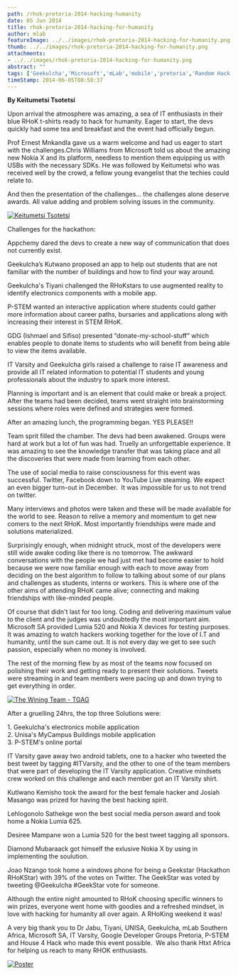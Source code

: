 ```yaml
---
path: /rhok-pretoria-2014-hacking-humanity
date: 05 Jun 2014
title: rhok-pretoria-2014-hacking-for-humanity
author: mlab
featureImage: ../../images/rhok-pretoria-2014-hacking-for-humanity.png
thumb: ../../images/rhok-pretoria-2014-hacking-for-humanity.png
attachments: 
- ../../images/rhok-pretoria-2014-hacking-for-humanity.png
abstract: ""
tags: ['Geekulcha','Microsoft','mLab','mobile','pretoria','Random Hack of Kindness','RHoK','Social good','Unisa']
timeStamp: 2014-06-05T08:58:37
---
```


**By Keitumetsi Tsotetsi**

Upon arrival the atmosphere was amazing, a sea of IT enthusiasts in their blue RHoK t-shirts ready to hack for humanity. Eager to start, the devs quickly had some tea and breakfast and the event had officially begun.

Prof Ernest Mnkandla gave us a warm welcome and had us eager to start with the challenges.Chris Williams from Microsoft told us about the amazing new Nokia X and its platform, needless to mention them equipping us with USBs with the necessary SDKs. He was followed by Keitumetsi who was received well by the crowd, a fellow young evangelist that the techies could relate to.

And then the presentation of the challenges… the challenges alone deserve awards. All value adding and problem solving issues in the community.

[![Keitumetsi Tsotetsi](https:&#x2F;&#x2F;mlab.co.za&#x2F;wp-content&#x2F;uploads&#x2F;2014&#x2F;06&#x2F;Keitumetsi-Tsotetsi-169x300.jpg)](https:&#x2F;&#x2F;mlab.co.za&#x2F;wp-content&#x2F;uploads&#x2F;2014&#x2F;06&#x2F;Keitumetsi-Tsotetsi.jpg)

Challenges for the hackathon:

Appchemy dared the devs to create a new way of communication that does not currently exist.

Geekulcha’s Kutwano proposed an app to help out students that are not familiar with the number of buildings and how to find your way around.

Geekulcha's Tiyani challenged the RHoKstars to use augmented reality to identify electronics components with a mobile app.

P-STEM wanted an interactive application where students could gather more information about career paths, bursaries and applications along with increasing their interest in STEM RHoK.

GDG (Ishmael and Sifiso) presented “donate-my-school-stuff” which enables people to donate items to students who will benefit from being able to view the items available.

IT Varsity and Geekulcha girls raised a challenge to raise IT awareness and provide all IT related information to potential IT students and young professionals about the industry to spark more interest.

Planning is important and is an element that could make or break a project. After the teams had been decided, teams went straight into brainstorming sessions where roles were defined and strategies were formed.

After an amazing lunch, the programming began. YES PLEASE!!

Team sprit filled the chamber. The devs had been awakened. Groups were hard at work but a lot of fun was had. Truelly an unforgettable experience. It was amazing to see the knowledge transfer that was taking place and all the discoveries that were made from learning from each other.

The use of social media to raise consciousness for this event was successful. Twitter, Facebook down to YouTube Live steaming. We expect an even bigger turn-out in December.  It was impossible for us to not trend on twitter.

Many interviews and photos were taken and these will be made available for the world to see. Reason to relive a memory and momentum to get new comers to the next RHoK. Most importantly friendships were made and solutions materialized.

Surprisingly enough, when midnight struck, most of the developers were still wide awake coding like there is no tomorrow. The awkward conversations with the people we had just met had become easier to hold because we were now familiar enough with each to move away from deciding on the best algorithm to follow to talking about some of our plans and challenges as students, interns or workers. This is where one of the other aims of attending RHoK came alive; connecting and making friendships with like-minded people.

Of course that didn't last for too long. Coding and delivering maximum value to the client and the judges was undoubtedly the most important aim. Microsoft SA provided Lumia 520 and Nokia X devices for testing purposes. It was amazing to watch hackers working together for the love of I.T and humanity, until the sun came out. It is not every day we get to see such passion, especially when no money is involved.

The rest of the morning flew by as most of the teams now focused on polishing their work and getting ready to present their solutions. Tweets were streaming in and team members were pacing up and down trying to get everything in order.

[![The Wining Team - TGAG](https:&#x2F;&#x2F;mlab.co.za&#x2F;wp-content&#x2F;uploads&#x2F;2014&#x2F;06&#x2F;The-Wining-Team-TGAG.jpg)](https:&#x2F;&#x2F;mlab.co.za&#x2F;wp-content&#x2F;uploads&#x2F;2014&#x2F;06&#x2F;The-Wining-Team-TGAG.jpg)

After a gruelling 24hrs, the top three Solutions were:

1\. Geekulcha's electronics mobile application  
2\. Unisa's MyCampus Buildings mobile application  
3\. P-STEM's online portal

IT Varsity gave away two android tablets, one to a hacker who tweeted the best tweet by tagging #ITVarsity, and the other to one of the team members that were part of developing the IT Varsity application. Creative mindsets crew worked on this challenge and each member got an IT Varsity shirt.

Kutlwano Kemisho took the award for the best female hacker and Josiah Masango was prized for having the best hacking spirit.

Lehlogonolo Sathekge won the best social media person award and took home a Nokia Lumia 625.

Desiree Mampane won a Lumia 520 for the best tweet tagging all sponsors.

Diamond Mubaraack got himself the exlusive Nokia X by using in implementing the soulution.

Joao Nzango took home a windows phone for being a Geekstar (Hackathon RHoKStar) with 39% of the votes on Twitter. The GeekStar was voted by tweeting @Geekulcha #GeekStar vote for someone.

Although the entire night amounted to RHoK choosing specific winners to win prizes, everyone went home with goodies and a refreshed mindset, in love with hacking for humanity all over again. A RHoKing weekend it was!

A very big thank you to Dr Jabu, Tiyani, UNISA, Geekulcha, mLab Southern Africa, Microsoft SA, IT Varsity, Google Developer Groups Pretoria, P-STEM and House 4 Hack who made this event possible.  We also thank Htxt Africa for helping us reach to many RHOK enthusiasts.

[![Poster](https:&#x2F;&#x2F;mlab.co.za&#x2F;wp-content&#x2F;uploads&#x2F;2014&#x2F;06&#x2F;Poster-300x217.png)](https:&#x2F;&#x2F;mlab.co.za&#x2F;wp-content&#x2F;uploads&#x2F;2014&#x2F;06&#x2F;Poster.png)


